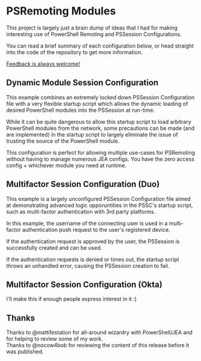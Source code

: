 # PSRemoting Modules

This project is largely just a brain dump of ideas that I had for making interesting use of PowerShell Remoting and PSSession Configurations.

You can read a brief summary of each configuration below, or head straight into the code of the repository to get more information.

[Feedback is always welcome!](https://twitter.com/vector_sec)

## Dynamic Module Session Configuration

This example combines an extremely locked down PSSession Configuration file with a very flexible startup script which allows the dynamic loading of desired PowerShell modules into the PSSession at run-time.

While it can be quite dangerous to allow this startup script to load arbitrary PowerShell modules from the network, some precautions can be made (and are implemented) in the startup script to largely eliminate the issue of trusting the source of the PowerShell module.

This configuration is perfect for allowing multiple use-cases for PSRemoting without having to manage numerous JEA configs. You have the zero access config + whichever module you need at runtime.

## Multifactor Session Configuration (Duo)

This example is a largely unconfigured PSSession Configuration file aimed at demonstrating advanced logic opporuntities in the PSSC's startup script, such as multi-factor authentication with 3rd party platforms.

In this example, the username of the connecting user is used in a multi-factor authentication push request to the user's registered device.

If the authentication request is approved by the user, the PSSession is successfully created and can be used.

If the authentication requests is denied or times out, the startup script throws an unhandled error, causing the PSSession creation to fail.


## Multifactor Session Configuration (Okta)
I'll make this if enough people express interest in it :)

## Thanks
Thanks to @mattifestation for all-around wizardry with PowerShell/JEA and for helping to review some of my work.  
Thanks to @nocow4bob for reviewing the content of this release before it was published.
